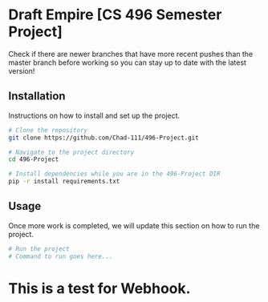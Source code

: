 # Draft Empire [CS 496 Semester Project]

Check if there are newer branches that have more recent pushes than the master branch before working so you can stay up to date with the latest version!

## Installation

Instructions on how to install and set up the project.

```bash
# Clone the repository
git clone https://github.com/Chad-111/496-Project.git

# Navigate to the project directory
cd 496-Project

# Install dependencies while you are in the 496-Project DIR
pip -r install requirements.txt
```

## Usage

Once more work is completed, we will update this section on how to run the project.

```bash
# Run the project
# Command to run goes here...
```

# This is a test for Webhook.
